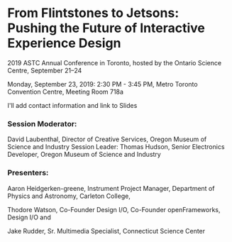 # From Flintstones to Jetsons: Pushing the Future of Interactive Experience Design
2019 ASTC Annual Conference in Toronto, hosted by the Ontario Science Centre, September 21–24

Monday, September 23, 2019: 2:30 PM - 3:45 PM, Metro Toronto Convention Centre, Meeting Room 718a


I'll add contact information and link to Slides

### Session Moderator:

David Laubenthal, Director of Creative Services, Oregon Museum of Science and Industry
Session Leader:
Thomas Hudson, Senior Electronics Developer, Oregon Museum of Science and Industry

### Presenters:

Aaron Heidgerken-greene, Instrument Project Manager, Department of Physics and Astronomy, Carleton College,

Thodore Watson, Co-Founder Design I/O, Co-Founder openFrameworks, Design I/O and 

Jake Rudder, Sr. Multimedia Specialist, Connecticut Science Center



